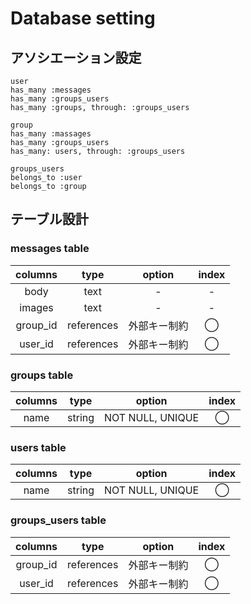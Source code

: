 
# Database setting



## アソシエーション設定

    user  
    has_many :messages  
    has_many :groups_users  
    has_many :groups, through: :groups_users  

    group  
    has_many :massages  
    has_many :groups_users  
    has_many: users, through: :groups_users  

    groups_users  
    belongs_to :user  
    belongs_to :group  



## テーブル設計
### messages table
|columns|type|option|index|
|:-:|:-:|:-:|:-:|
|body|text|-|-|
|images|text|-|-|
|group_id|references|外部キー制約|◯|
|user_id|references|外部キー制約|◯|


### groups table
|columns|type|option|index|
|:-:|:-:|:-:|:-:|
|name|string|NOT NULL, UNIQUE|◯|

### users table
|columns|type|option|index|
|:-:|:-:|:-:|:-:|
|name|string|NOT NULL, UNIQUE|◯|



### groups_users table
|columns|type|option|index|
|:-:|:-:|:-:|:-:|
|group_id|references|外部キー制約|◯|
|user_id|references|外部キー制約|◯|

